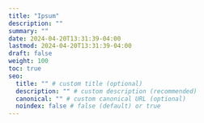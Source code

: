 ```yaml
---
title: "Ipsum"
description: ""
summary: ""
date: 2024-04-20T13:31:39-04:00
lastmod: 2024-04-20T13:31:39-04:00
draft: false
weight: 100
toc: true
seo:
  title: "" # custom title (optional)
  description: "" # custom description (recommended)
  canonical: "" # custom canonical URL (optional)
  noindex: false # false (default) or true
---
```

